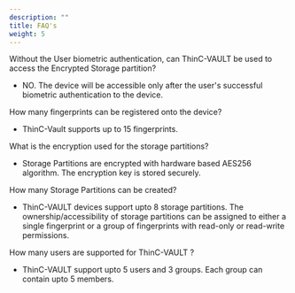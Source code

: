 ```yaml
---
description: ""
title: FAQ's
weight: 5
---
```



Without the User biometric authentication, can ThinC-VAULT be used to access the Encrypted Storage partition? 
* NO. The device will be accessible only after the user's successful biometric authentication to the device. 

How many fingerprints can be registered onto the device?
* ThinC-Vault supports up to 15 fingerprints. 

What is the encryption used for the storage partitions? 
* Storage Partitions are encrypted with hardware based AES256 algorithm. The encryption key is stored securely.

How many Storage Partitions can be created? 
* ThinC-VAULT devices support upto 8 storage partitions. The ownership/accessibility of storage partitions can be assigned to either a single fingerprint or a group of fingerprints with read-only or read-write permissions.

How many users are supported for ThinC-VAULT ?
* ThinC-VAULT support upto 5 users and 3 groups. Each group can contain upto 5 members.